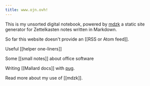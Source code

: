 ```yaml
---
title: www.ojn.ovh!
---
```



This is my unsorted digital notebook, powered by [mdzk](https://github.com/mdzk-rs/mdzk) a static site generator for Zettelkasten notes written in Markdown. 

So far this website doesn't provide an [[RSS or Atom feed]].

Useful [[helper one-liners]]

Some [[small notes]] about office software

Writing [[Mallard docs]] with [pug](https://pugjs.org).

Read more about my use of [[mdzk]].
